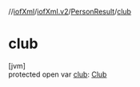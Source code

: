 //[iofXml](../../../index.md)/[iofXml.v2](../index.md)/[PersonResult](index.md)/[club](club.md)

# club

[jvm]\
protected open var [club](club.md): [Club](../-club/index.md)
